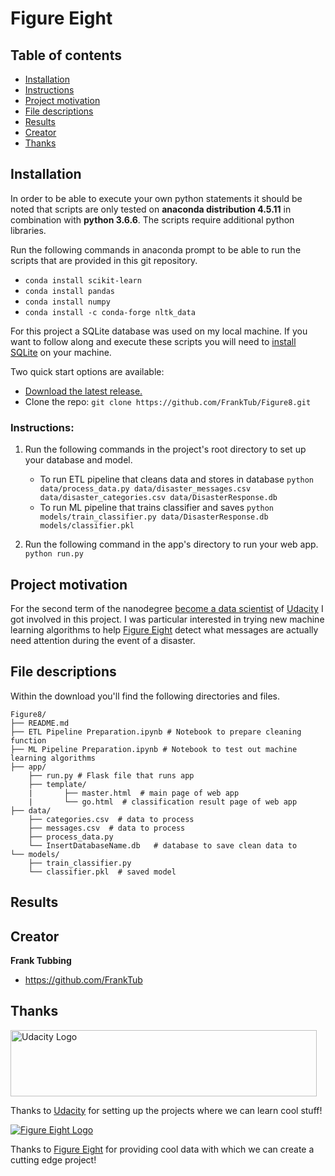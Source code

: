 # Figure Eight

## Table of contents

- [Installation](#installation)
- [Instructions](#instructions)
- [Project motivation](#project-motivation)
- [File descriptions](#file-descriptions)
- [Results](#results)
- [Creator](#creator)
- [Thanks](#thanks)


## Installation

In order to be able to execute your own python statements it should be noted that scripts are only tested on **anaconda distribution 4.5.11** in combination with **python 3.6.6**. The scripts require additional python libraries.

Run the following commands in anaconda prompt to be able to run the scripts that are provided in this git repository.
- `conda install scikit-learn`
- `conda install pandas`
- `conda install numpy`
- `conda install -c conda-forge nltk_data`

For this project a SQLite database was used on my local machine. If you want to follow along and execute these scripts you will need to [install SQLite](http://www.sqlitetutorial.net/download-install-sqlite/) on your machine.

Two quick start options are available:
- [Download the latest release.](https://github.com/FrankTub/Figure8/zipball/master/)
- Clone the repo: `git clone https://github.com/FrankTub/Figure8.git`

### Instructions:
1. Run the following commands in the project's root directory to set up your database and model.

    - To run ETL pipeline that cleans data and stores in database
        `python data/process_data.py data/disaster_messages.csv data/disaster_categories.csv data/DisasterResponse.db`
    - To run ML pipeline that trains classifier and saves
        `python models/train_classifier.py data/DisasterResponse.db models/classifier.pkl`

2. Run the following command in the app's directory to run your web app.
    `python run.py`

## Project motivation
For the second term of the nanodegree [become a data scientist](https://eu.udacity.com/course/data-scientist-nanodegree--nd025) of [Udacity](https://eu.udacity.com/) I got involved in this project. I was particular interested in trying new machine learning algorithms to help [Figure Eight](https://www.figure-eight.com/) detect what messages are actually need attention during the event of a disaster.  

## File descriptions

Within the download you'll find the following directories and files.

```text
Figure8/
├── README.md
├── ETL Pipeline Preparation.ipynb # Notebook to prepare cleaning function
├── ML Pipeline Preparation.ipynb # Notebook to test out machine learning algorithms
├── app/
    ├──	run.py # Flask file that runs app
    ├── template/
    |       ├──	master.html  # main page of web app
    |       └── go.html  # classification result page of web app  
├── data/
    ├── categories.csv  # data to process
    ├──	messages.csv  # data to process
    ├── process_data.py
    └── InsertDatabaseName.db   # database to save clean data to
└── models/
    ├── train_classifier.py
    └──	classifier.pkl  # saved model
```

## Results


## Creator

**Frank Tubbing**

- <https://github.com/FrankTub>


## Thanks

<a href="https://eu.udacity.com/">
  <img src="https://eu.udacity.com/assets/iridium/images/core/header/udacity-wordmark.svg" alt="Udacity Logo" width="490" height="106">
</a>

Thanks to [Udacity](https://eu.udacity.com/) for setting up the projects where we can learn cool stuff!

<a href="https://www.figure-eight.com/">
  <img src="https://upload.wikimedia.org/wikipedia/en/a/a6/Attached_to_figure-eight-dot-com.png" alt="Figure Eight Logo">
</a>

Thanks to [Figure Eight](https://www.figure-eight.com/) for providing cool data with which we can create a cutting edge project!
